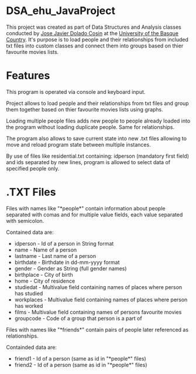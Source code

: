 # DSA_ehu_JavaProject
This project was created as part of Data Structures and Analysis classes conducted by [Jose Javier Dolado Cosin](https://www.ehu.eus/es/web/graduak/grado-ingenieria-informatica/profesorado?p_redirect=fichaPDI&p_idp=3647&nredi=1) at the [University of the Basque Country](https://www.ehu.eus/en/en-home).
It's purpose is to load people and their relationships from included txt files into custom classes and connect them into groups based on thier favourite movies lists.

# Features
This program is operated via console and keyboard input.

Project allows to load people and their relationships from txt files and group them together based on thier favourite movies lists using graphs.

Loading multiple people files adds new people to people already loaded into the program without loading duplicate people.
Same for relationships.

The program also allows to save current state into new .txt files allowing to move and reload program state between multiple instances.

By use of files like residential.txt containing:
idperson (mandatory first field) and ids separated by new lines, program is allowed to select data of specified people only.

# .TXT Files
Files with names like "\*people\*" contain information about people separated with comas and for multiple value fields, each value separated with semicolon.

Contained data are:
- idperson - Id of a person in String format
- name - Name of a person
- lastname - Last name of a person
- birthdate - Birthdate in dd-mm-yyyy format
- gender - Gender as String (full gender names)
- birthplace - City of birth
- home - City of residence
- studiedat - Multivalue field containing names of places where person has studied
- workplaces - Multivalue field containing names of places where person has worked
- films - Multivalue field containing names of persons favourite movies
- groupcode - Code of a group that person is a part of

Files with names like "\*friends\*" contain pairs of people later referenced as relationships.

Containded data are:
- friend1 - Id of a person (same as id in "\*people\*" files)
- friend2 - Id of a person (same as id in "\*people\*" files)
